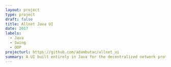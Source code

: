 ```yaml
---
layout: project
type: project
draft: false
title: Allnet Java UI
date: 2017
labels:
  - Java
  - Swing
  - OOP
projecturl: https://github.com/adambutac/allnet_ui
summary: A UI built entirely in Java for the decentralized network protocol Allnet
---
```


